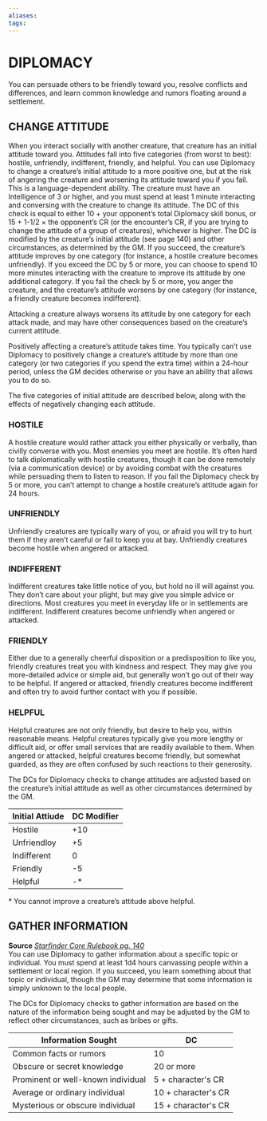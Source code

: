 ```yaml
---
aliases: 
tags: 
---
```

# DIPLOMACY 
You can persuade others to be friendly toward you, resolve conflicts and differences, and learn common knowledge and rumors floating around a settlement.

## CHANGE ATTITUDE

When you interact socially with another creature, that creature has an initial attitude toward you. Attitudes fall into five categories (from worst to best): hostile, unfriendly, indifferent, friendly, and helpful. You can use Diplomacy to change a creature’s initial attitude to a more positive one, but at the risk of angering the creature and worsening its attitude toward you if you fail. This is a language-dependent ability. The creature must have an Intelligence of 3 or higher, and you must spend at least 1 minute interacting and conversing with the creature to change its attitude. The DC of this check is equal to either 10 + your opponent’s total Diplomacy skill bonus, or 15 + 1-1/2 × the opponent’s CR (or the encounter’s CR, if you are trying to change the attitude of a group of creatures), whichever is higher. The DC is modified by the creature’s initial attitude (see page 140) and other circumstances, as determined by the GM. If you succeed, the creature’s attitude improves by one category (for instance, a hostile creature becomes unfriendly). If you exceed the DC by 5 or more, you can choose to spend 10 more minutes interacting with the creature to improve its attitude by one additional category. If you fail the check by 5 or more, you anger the creature, and the creature’s attitude worsens by one category (for instance, a friendly creature becomes indifferent).  
  
Attacking a creature always worsens its attitude by one category for each attack made, and may have other consequences based on the creature’s current attitude.  
  
Positively affecting a creature’s attitude takes time. You typically can’t use Diplomacy to positively change a creature’s attitude by more than one category (or two categories if you spend the extra time) within a 24-hour period, unless the GM decides otherwise or you have an ability that allows you to do so.  
  
The five categories of initial attitude are described below, along with the effects of negatively changing each attitude. 

### HOSTILE

A hostile creature would rather attack you either physically or verbally, than civilly converse with you. Most enemies you meet are hostile. It’s often hard to talk diplomatically with hostile creatures, though it can be done remotely (via a communication device) or by avoiding combat with the creatures while persuading them to listen to reason. If you fail the Diplomacy check by 5 or more, you can’t attempt to change a hostile creature’s attitude again for 24 hours. 

### UNFRIENDLY

Unfriendly creatures are typically wary of you, or afraid you will try to hurt them if they aren’t careful or fail to keep you at bay. Unfriendly creatures become hostile when angered or attacked. 

### INDIFFERENT

Indifferent creatures take little notice of you, but hold no ill will against you. They don’t care about your plight, but may give you simple advice or directions. Most creatures you meet in everyday life or in settlements are indifferent. Indifferent creatures become unfriendly when angered or attacked. 

### FRIENDLY

Either due to a generally cheerful disposition or a predisposition to like you, friendly creatures treat you with kindness and respect. They may give you more-detailed advice or simple aid, but generally won’t go out of their way to be helpful. If angered or attacked, friendly creatures become indifferent and often try to avoid further contact with you if possible. 

### HELPFUL

Helpful creatures are not only friendly, but desire to help you, within reasonable means. Helpful creatures typically give you more lengthy or difficult aid, or offer small services that are readily available to them. When angered or attacked, helpful creatures become friendly, but somewhat guarded, as they are often confused by such reactions to their generosity.  
  
The DCs for Diplomacy checks to change attitudes are adjusted based on the creature’s initial attitude as well as other circumstances determined by the GM.

| Initial Attiude | DC Modifier |
| --------------- | ----------- |
| Hostile         | +10         |
| Unfriendloy     | +5          |
| Indifferent     | 0           |
| Friendly        | -5          |
| Helpful         | -*           |

\* You cannot improve a creature’s attitude above helpful.

## GATHER INFORMATION

**Source** [_Starfinder Core Rulebook pg. 140_](https://paizo.com/products/btpy9ssr?Starfinder-Core-Rulebook)  
You can use Diplomacy to gather information about a specific topic or individual. You must spend at least 1d4 hours canvassing people within a settlement or local region. If you succeed, you learn something about that topic or individual, though the GM may determine that some information is simply unknown to the local people.  
  
The DCs for Diplomacy checks to gather information are based on the nature of the information being sought and may be adjusted by the GM to reflect other circumstances, such as bribes or gifts.

| Information Sought                 | DC                  |
| ---------------------------------- | ------------------- |
| Common facts or rumors             | 10                  |
| Obscure or secret knowledge        | 20 or more          |
| Prominent or well-known individual | 5 + character's CR  |
| Average or ordinary individual     | 10 + character's CR |
| Mysterious or obscure individual   | 15 + character's CR                    |
